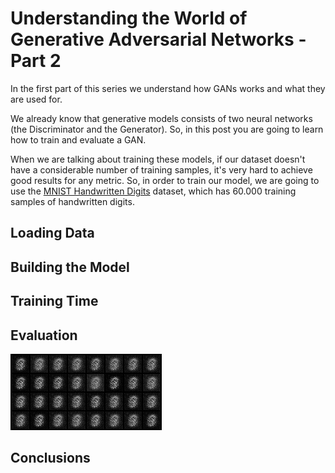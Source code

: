 <!-- MLP with 2 hidden layers for the Discriminator and Generator -->
# Understanding the World of Generative Adversarial Networks - Part 2

In the first part of this series we understand how GANs works and what they are used for.

We already know that generative models consists of two neural networks (the Discriminator and the Generator).
So, in this post you are going to learn how to train and evaluate a GAN.

When we are talking about training these models, if our dataset doesn't have a considerable number of training samples, it's very hard to achieve good results for any metric. So, in order to train our model, we are going to use the [MNIST Handwritten Digits][1] dataset, which has 60.000 training samples of handwritten digits.


## Loading Data
## Building the Model
## Training Time
## Evaluation

![GIF](./images/fake_images.gif)

## Conclusions




[1]: http://yann.lecun.com/exdb/mnist/
